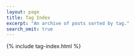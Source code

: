 ```yaml
---
layout: page
title: Tag Index
excerpt: "An archive of posts sorted by tag."
search_omit: true
---
```


{% include tag-index.html %}
